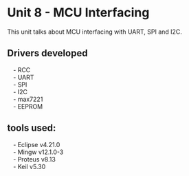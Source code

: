 # Unit 8 - MCU Interfacing

This unit talks about MCU interfacing with UART, SPI and I2C.

## Drivers developed

&emsp;- RCC<br />
&emsp;- UART<br />
&emsp;- SPI<br />
&emsp;- I2C<br />
&emsp;- max7221<br />
&emsp;- EEPROM<br />

## tools used:
&emsp;- Eclipse v4.21.0<br />
&emsp;- Mingw v12.1.0-3<br />
&emsp;- Proteus v8.13<br />
&emsp;- Keil v5.30<br />
